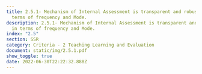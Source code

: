 ```yaml
---
title: 2.5.1- Mechanism of Internal Assessment is transparent and robust in
  terms of frequency and Mode.
description: 2.5.1- Mechanism of Internal Assessment is transparent and robust
  in terms of frequency and Mode.
index: "2.5"
section: SSR
category: Criteria - 2 Teaching Learning and Evaluation
document: static/img/2.5.1.pdf
show_toggle: true
date: 2022-06-30T22:22:32.888Z
---
```

